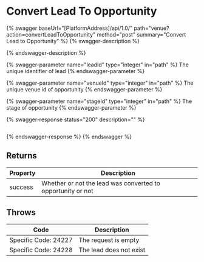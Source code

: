 # Convert Lead To Opportunity

{% swagger baseUrl="[PlatformAddress]/api/1.0/" path="venue?action=convertLeadToOpportunity" method="post" summary="Convert Lead to Opportunity" %}
{% swagger-description %}

{% endswagger-description %}

{% swagger-parameter name="leadId" type="integer" in="path" %}
The unique identifier of lead
{% endswagger-parameter %}

{% swagger-parameter name="venueId" type="integer" in="path" %}
The unique venue id of opportunity
{% endswagger-parameter %}

{% swagger-parameter name="stageId" type="integer" in="path" %}
The stage of opportunity
{% endswagger-parameter %}

{% swagger-response status="200" description="" %}
```
```
{% endswagger-response %}
{% endswagger %}

## Returns

| Property | Description                                                 |
| -------- | ----------------------------------------------------------- |
| success  | Whether or not the lead was converted to opportunity or not |

## Throws

| Code                 | Description             |
| -------------------- | ----------------------- |
| Specific Code: 24227 | The request is empty    |
| Specific Code: 24228 | The lead does not exist |
